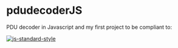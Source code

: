 # pdudecoderJS
PDU decoder in Javascript and my first project to be compliant to: 

[![js-standard-style](https://cdn.rawgit.com/feross/standard/master/badge.svg)](https://github.com/feross/standard)
